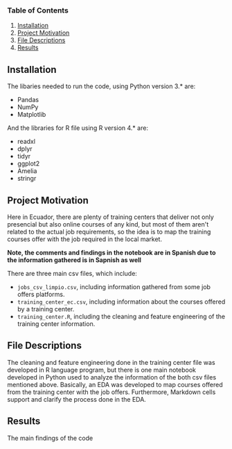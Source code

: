 ### Table of Contents

1. [Installation](#installation)
2. [Project Motivation](#motivation)
3. [File Descriptions](#files)
4. [Results](#results)

## Installation <a name="installation"></a>

The libaries needed to run the code, using Python version 3.* are:

* Pandas
* NumPy
* Matplotlib

And the libraries for R file using R version 4.* are:

* readxl
* dplyr
* tidyr
* ggplot2
* Amelia
* stringr

## Project Motivation<a name="motivation"></a>

Here in Ecuador, there are plenty of training centers that deliver not only presencial but also online courses of any kind, but most of them aren't related to the actual job requirements, so the idea is to map the training courses offer with the job required in the local market. 

**Note, the comments and findings in the notebook are in Spanish due to the information gathered is in Sapnish as well**

There are three main csv files, which include: 

* `jobs_csv_limpio.csv`, including information gathered from some job offers platforms.
* `training_center_ec.csv`, including information about the courses offered by a training center.
* `training_center.R`, including the cleaning and feature engineering of the training center information.

## File Descriptions <a name="files"></a>

The cleaning and feature engineering done in the training center file was developed in R language program, but there is one main notebook developed in Python used to analyze the information of the both csv files mentioned above. Basically, an EDA was developed to map courses offered from the training center with the job offers. Furthermore, Markdown cells support and clarify the process done in the EDA.

## Results<a name="results"></a>

The main findings of the code 
